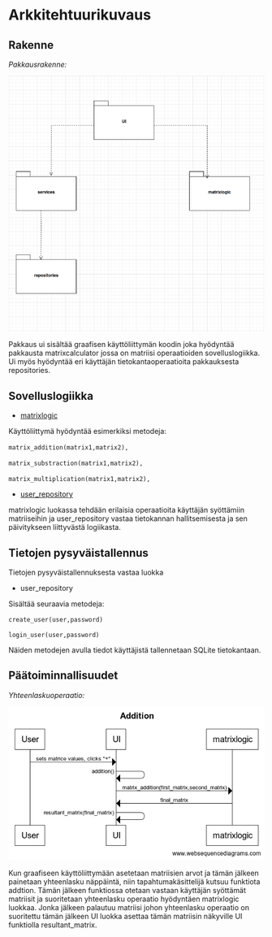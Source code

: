 # Arkkitehtuurikuvaus

## Rakenne

*Pakkausrakenne:* 

![Pakkausrakenne](./kuvat/pakkauskaavio.png)

Pakkaus ui sisältää graafisen käyttöliittymän koodin joka hyödyntää pakkausta matrixcalculator jossa on matriisi operaatioiden sovelluslogiikka. Ui myös hyödyntää eri käyttäjän tietokantaoperaatioita pakkauksesta repositories.

## Sovelluslogiikka

* [matrixlogic](https://github.com/lifeofborna/ot-harjoitustyo/blob/master/src/matrixcalculator/matrixlogic.py)

Käyttöliittymä hyödyntää esimerkiksi metodeja:

 `matrix_addition(matrix1,matrix2),`

 `matrix_substraction(matrix1,matrix2),`
 
 `matrix_multiplication(matrix1,matrix2),`

* [user_repository](https://github.com/lifeofborna/ot-harjoitustyo/blob/master/src/repositories/user_repository.py)

matrixlogic luokassa tehdään erilaisia operaatioita käyttäjän syöttämiin matriiseihin ja user_repository vastaa tietokannan hallitsemisesta ja sen päivitykseen liittyvästä logiikasta. 

## Tietojen pysyväistallennus
Tietojen pysyväistallennuksesta vastaa luokka
* user_repository

Sisältää seuraavia metodeja: 
```
create_user(user,password)
```
```
login_user(user,password)
```
Näiden metodejen avulla tiedot käyttäjistä tallennetaan SQLite tietokantaan. 

## Päätoiminnallisuudet
*Yhteenlaskuoperaatio:* 

![sekvenssikaavio](./kuvat/Addition.png)

Kun graafiseen käyttöliittymään asetetaan matriisien arvot ja tämän jälkeen painetaan yhteenlasku näppäintä, niin tapahtumakäsittelijä kutsuu funktiota addtion. Tämän jälkeen funktiossa otetaan vastaan käyttäjän syöttämät matriisit ja suoritetaan yhteenlasku operaatio hyödyntäen matrixlogic luokkaa. Jonka jälkeen palautuu matriisi johon yhteenlasku operaatio on suoritettu tämän jälkeen UI luokka asettaa tämän matriisin näkyville UI funktiolla resultant_matrix. 

